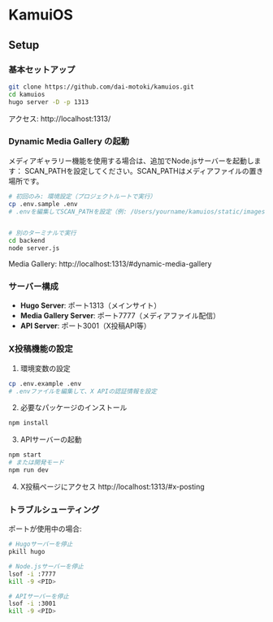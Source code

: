 # KamuiOS

## Setup

### 基本セットアップ

```bash
git clone https://github.com/dai-motoki/kamuios.git
cd kamuios
hugo server -D -p 1313
```

アクセス: http://localhost:1313/

### Dynamic Media Gallery の起動

メディアギャラリー機能を使用する場合は、追加でNode.jsサーバーを起動します：
SCAN_PATHを設定してください。SCAN_PATHはメディアファイルの置き場所です。

```bash
# 初回のみ: 環境設定（プロジェクトルートで実行）
cp .env.sample .env
# .envを編集してSCAN_PATHを設定（例: /Users/yourname/kamuios/static/images）


# 別のターミナルで実行
cd backend
node server.js
```

Media Gallery: http://localhost:1313/#dynamic-media-gallery

### サーバー構成

- **Hugo Server**: ポート1313（メインサイト）
- **Media Gallery Server**: ポート7777（メディアファイル配信）
- **API Server**: ポート3001（X投稿API等）

### X投稿機能の設定

1. 環境変数の設定
```bash
cp .env.example .env
# .envファイルを編集して、X APIの認証情報を設定
```

2. 必要なパッケージのインストール
```bash
npm install
```

3. APIサーバーの起動
```bash
npm start
# または開発モード
npm run dev
```

4. X投稿ページにアクセス
http://localhost:1313/#x-posting

### トラブルシューティング

ポートが使用中の場合:
```bash
# Hugoサーバーを停止
pkill hugo

# Node.jsサーバーを停止
lsof -i :7777
kill -9 <PID>

# APIサーバーを停止
lsof -i :3001
kill -9 <PID>
```